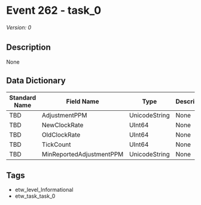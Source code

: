 # Event 262 - task_0
###### Version: 0

## Description
None

## Data Dictionary
|Standard Name|Field Name|Type|Description|Sample Value|
|---|---|---|---|---|
|TBD|AdjustmentPPM|UnicodeString|None|`None`|
|TBD|NewClockRate|UInt64|None|`None`|
|TBD|OldClockRate|UInt64|None|`None`|
|TBD|TickCount|UInt64|None|`None`|
|TBD|MinReportedAdjustmentPPM|UnicodeString|None|`None`|

## Tags
* etw_level_Informational
* etw_task_task_0